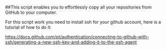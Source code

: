 ##This script enables you to effortlessly copy all your repositories from GitHub to your computer.

For this script work you need to install ssh for your github account, here is a tutorial of how to do it: 

https://docs.github.com/pt/authentication/connecting-to-github-with-ssh/generating-a-new-ssh-key-and-adding-it-to-the-ssh-agent